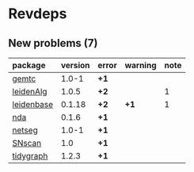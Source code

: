 # Revdeps

## New problems (7)

|package    |version |error  |warning |note |
|:----------|:-------|:------|:-------|:----|
|[gemtc](problems.md#gemtc)|1.0-1   |__+1__ |        |     |
|[leidenAlg](problems.md#leidenalg)|1.0.5   |__+2__ |        |1    |
|[leidenbase](problems.md#leidenbase)|0.1.18  |__+2__ |__+1__  |1    |
|[nda](problems.md#nda)|0.1.6   |__+1__ |        |     |
|[netseg](problems.md#netseg)|1.0-1   |__+1__ |        |     |
|[SNscan](problems.md#snscan)|1.0     |__+1__ |        |     |
|[tidygraph](problems.md#tidygraph)|1.2.3   |__+1__ |        |     |

